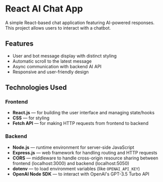 # React AI Chat App

A simple React-based chat application featuring AI-powered responses. This project allows users to interact with a chatbot.

## Features

- User and bot message display with distinct styling  
- Automatic scroll to the latest message  
- Async communication with backend AI API  
- Responsive and user-friendly design  



## Technologies Used

### Frontend

* **React.js** — for building the user interface and managing state/hooks
* **CSS** — for styling
* **Fetch API** — for making HTTP requests from frontend to backend

### Backend

* **Node.js** — runtime environment for server-side JavaScript
* **Express.js** — web framework for handling routing and HTTP requests
* **CORS** — middleware to handle cross-origin resource sharing between frontend (localhost:3000) and backend (localhost:5050)
* **dotenv** — to load environment variables (like `OPENAI_API_KEY`)
* **OpenAI Node SDK** — to interact with OpenAI's GPT-3.5 Turbo API


